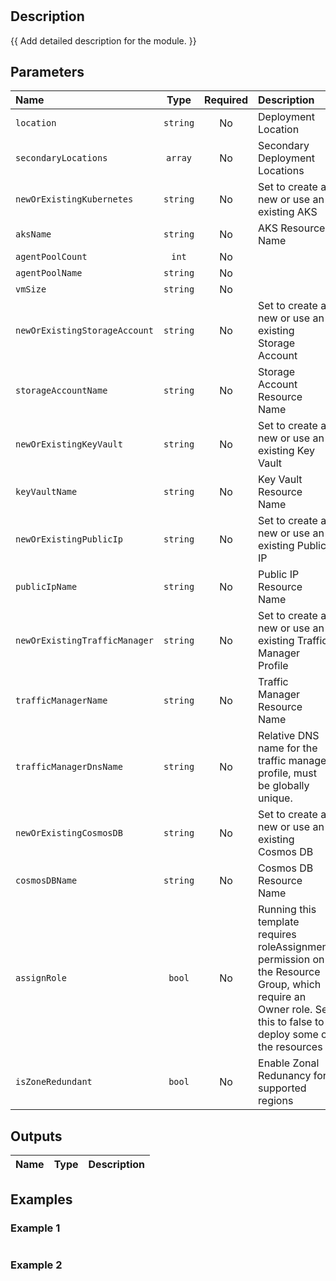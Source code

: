 # 

## Description

{{ Add detailed description for the module. }}

## Parameters

| Name                          | Type     | Required | Description                                                                                                                                                    |
| :---------------------------- | :------: | :------: | :------------------------------------------------------------------------------------------------------------------------------------------------------------- |
| `location`                    | `string` | No       | Deployment Location                                                                                                                                            |
| `secondaryLocations`          | `array`  | No       | Secondary Deployment Locations                                                                                                                                 |
| `newOrExistingKubernetes`     | `string` | No       | Set to create a new or use an existing AKS                                                                                                                     |
| `aksName`                     | `string` | No       | AKS Resource Name                                                                                                                                              |
| `agentPoolCount`              | `int`    | No       |                                                                                                                                                                |
| `agentPoolName`               | `string` | No       |                                                                                                                                                                |
| `vmSize`                      | `string` | No       |                                                                                                                                                                |
| `newOrExistingStorageAccount` | `string` | No       | Set to create a new or use an existing Storage Account                                                                                                         |
| `storageAccountName`          | `string` | No       | Storage Account Resource Name                                                                                                                                  |
| `newOrExistingKeyVault`       | `string` | No       | Set to create a new or use an existing Key Vault                                                                                                               |
| `keyVaultName`                | `string` | No       | Key Vault Resource Name                                                                                                                                        |
| `newOrExistingPublicIp`       | `string` | No       | Set to create a new or use an existing Public IP                                                                                                               |
| `publicIpName`                | `string` | No       | Public IP Resource Name                                                                                                                                        |
| `newOrExistingTrafficManager` | `string` | No       | Set to create a new or use an existing Traffic Manager Profile                                                                                                 |
| `trafficManagerName`          | `string` | No       | Traffic Manager Resource Name                                                                                                                                  |
| `trafficManagerDnsName`       | `string` | No       | Relative DNS name for the traffic manager profile, must be globally unique.                                                                                    |
| `newOrExistingCosmosDB`       | `string` | No       | Set to create a new or use an existing Cosmos DB                                                                                                               |
| `cosmosDBName`                | `string` | No       | Cosmos DB Resource Name                                                                                                                                        |
| `assignRole`                  | `bool`   | No       | Running this template requires roleAssignment permission on the Resource Group, which require an Owner role. Set this to false to deploy some of the resources |
| `isZoneRedundant`             | `bool`   | No       | Enable Zonal Redunancy for supported regions                                                                                                                   |

## Outputs

| Name | Type | Description |
| :--- | :--: | :---------- |

## Examples

### Example 1

```bicep
```

### Example 2

```bicep
```